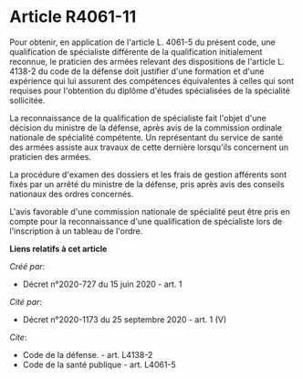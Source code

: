 # Article R4061-11

Pour obtenir, en application de l'article L. 4061-5 du présent code, une qualification de spécialiste différente de la
qualification initialement reconnue, le praticien des armées relevant des dispositions de l'article L. 4138-2 du code de la
défense doit justifier d'une formation et d'une expérience qui lui assurent des compétences équivalentes à celles qui sont
requises pour l'obtention du diplôme d'études spécialisées de la spécialité sollicitée. 

La reconnaissance de la qualification de spécialiste fait l'objet d'une décision du ministre de la défense, après avis de la
commission ordinale nationale de spécialité compétente. Un représentant du service de santé des armées assiste aux travaux de
cette dernière lorsqu'ils concernent un praticien des armées. 

La procédure d'examen des dossiers et les frais de gestion afférents sont fixés par un arrêté du ministre de la défense, pris
après avis des conseils nationaux des ordres concernés. 

L'avis favorable d'une commission nationale de spécialité peut être pris en compte pour la reconnaissance d'une qualification
de spécialiste lors de l'inscription à un tableau de l'ordre.

**Liens relatifs à cet article**

_Créé par_:

  - Décret n°2020-727 du 15 juin 2020 - art. 1

_Cité par_:

  - Décret n°2020-1173 du 25 septembre 2020 - art. 1 (V)

_Cite_:

  - Code de la défense. - art. L4138-2
  - Code de la santé publique - art. L4061-5
